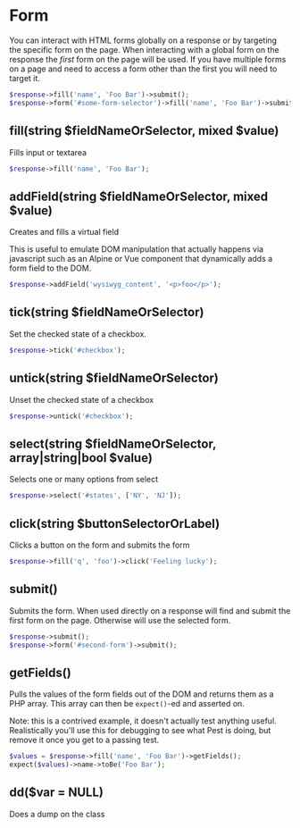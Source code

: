 # Form

You can interact with HTML forms globally on a response or by targeting the specific form
on the page. When interacting with a global form on the response the _first_ form on the
page will be used. If you have multiple forms on a page and need to access a form other than
the first you will need to target it.

```php
$response->fill('name', 'Foo Bar')->submit();
$response->form('#some-form-selector')->fill('name', 'Foo Bar')->submit();
```

## fill(string $fieldNameOrSelector, mixed $value)
Fills input or textarea

```php
$response->fill('name', 'Foo Bar');
```

## addField(string $fieldNameOrSelector, mixed $value)
Creates and fills a virtual field

This is useful to emulate DOM manipulation that actually happens via javascript such as
an Alpine or Vue component that dynamically adds a form field to the DOM.

```php
$response->addField('wysiwyg_content', '<p>foo</p>');
```

## tick(string $fieldNameOrSelector)
Set the checked state of a checkbox.

```php
$response->tick('#checkbox');
```

## untick(string $fieldNameOrSelector)
Unset the checked state of a checkbox

```php
$response->untick('#checkbox');
```

## select(string $fieldNameOrSelector, array|string|bool $value)
Selects one or many options from select

```php
$response->select('#states', ['NY', 'NJ']);
```

## click(string $buttonSelectorOrLabel)
Clicks a button on the form and submits the form

```php
$response->fill('q', 'foo')->click('Feeling lucky');
```

## submit()
Submits the form. When used directly on a response will find and submit the
first form on the page. Otherwise will use the selected form.

```php
$response->submit();
$response->form('#second-form')->submit();
```

## getFields()
Pulls the values of the form fields out of the DOM and returns them as a PHP array.
This array can then be `expect()`-ed and asserted on.

Note: this is a contrived example, it doesn't actually test anything useful. Realistically
you'll use this for debugging to see what Pest is doing, but remove it once you get
to a passing test.

```php
$values = $response->fill('name', 'Foo Bar')->getFields();
expect($values)->name->toBe('Foo Bar');
```

## dd($var = NULL)
Does a dump on the class
